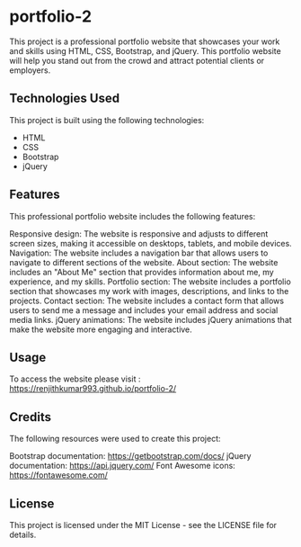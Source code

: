 # portfolio-2

This project is a professional portfolio website that showcases your work and skills using HTML, CSS, Bootstrap, and jQuery. This portfolio website will help you stand out from the crowd and attract potential clients or employers.

## Technologies Used
This project is built using the following technologies:

* HTML
* CSS
* Bootstrap
* jQuery

## Features
This professional portfolio website includes the following features:

Responsive design: The website is responsive and adjusts to different screen sizes, making it accessible on desktops, tablets, and mobile devices.
Navigation: The website includes a navigation bar that allows users to navigate to different sections of the website.
About section: The website includes an "About Me" section that provides information about me, my experience, and my skills.
Portfolio section: The website includes a portfolio section that showcases my work with images, descriptions, and links to the projects.
Contact section: The website includes a contact form that allows users to send me a message and includes your email address and social media links.
jQuery animations: The website includes jQuery animations that make the website more engaging and interactive.

## Usage

To access the website please visit : https://renjithkumar993.github.io/portfolio-2/

## Credits

The following resources were used to create this project:

Bootstrap documentation: https://getbootstrap.com/docs/
jQuery documentation: https://api.jquery.com/
Font Awesome icons: https://fontawesome.com/

## License
This project is licensed under the MIT License - see the LICENSE file for details.


